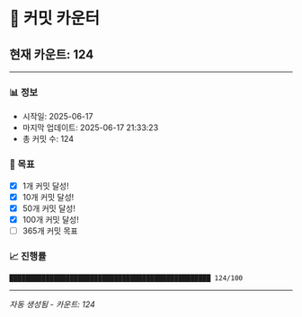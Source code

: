 # 🔢 커밋 카운터

## 현재 카운트: 124

---

### 📊 정보
- 시작일: 2025-06-17
- 마지막 업데이트: 2025-06-17 21:33:23
- 총 커밋 수: 124

### 🎯 목표
- [x] 1개 커밋 달성!
- [x] 10개 커밋 달성!
- [x] 50개 커밋 달성!
- [x] 100개 커밋 달성!
- [ ] 365개 커밋 목표

### 📈 진행률
```
██████████████████████████████████████████████████ 124/100
```

---
*자동 생성됨 - 카운트: 124*

